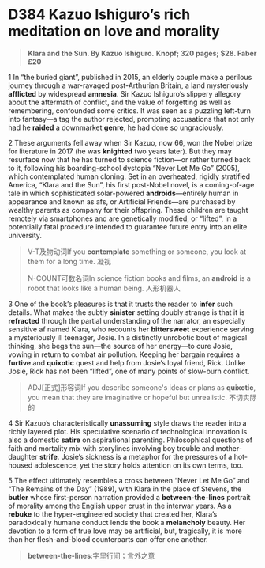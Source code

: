 # D384 Kazuo Ishiguro’s rich meditation on love and morality
> **Klara and the Sun. By Kazuo Ishiguro.** **Knopf; 320 pages; $28. Faber £20**
 > 

1 In “the buried giant”, published in 2015, an elderly couple make a perilous journey through a war-ravaged post-Arthurian Britain, a land mysteriously **afflicted** by widespread **amnesia**. Sir Kazuo Ishiguro’s slippery allegory about the aftermath of conflict, and the value of forgetting as well as remembering, confounded some critics. It was seen as a puzzling left-turn into fantasy—a tag the author rejected, prompting accusations that not only had he **raided** a downmarket **genre**, he had done so ungraciously.

2 These arguments fell away when Sir Kazuo, now 66, won the Nobel prize for literature in 2017 (he was **knighted** two years later). But they may resurface now that he has turned to science fiction—or rather turned back to it, following his boarding-school dystopia “Never Let Me Go” (2005), which contemplated human cloning. Set in an overheated, rigidly stratified America, “Klara and the Sun”, his first post-Nobel novel, is a coming-of-age tale in which sophisticated solar-powered **androids**—entirely human in appearance and known as afs, or Artificial Friends—are purchased by wealthy parents as company for their offspring. These children are taught remotely via smartphones and are genetically modified, or “lifted”, in a potentially fatal procedure intended to guarantee future entry into an elite university.

> V-T及物动词If you **contemplate** something or someone, you look at them for a long time. 凝视
>
> N-COUNT可数名词In science fiction books and films, an **android** is a robot that looks like a human being. 人形机器人
>

3 One of the book’s pleasures is that it trusts the reader to **infer** such details. What makes the subtly **sinister** setting doubly strange is that it is **refracted** through the partial understanding of the narrator, an especially sensitive af named Klara, who recounts her **bittersweet** experience serving a mysteriously ill teenager, Josie. In a distinctly unrobotic bout of magical thinking, she begs the sun—the source of her energy—to cure Josie, vowing in return to combat air pollution. Keeping her bargain requires a **furtive** and **quixotic** quest and help from Josie’s loyal friend, Rick. Unlike Josie, Rick has not been “lifted”, one of many points of slow-burn conflict.

> ADJ[正式]形容词If you describe someone's ideas or plans as **quixotic**, you mean that they are imaginative or hopeful but unrealistic. 不切实际的
>

4 Sir Kazuo’s characteristically **unassuming** style draws the reader into a richly layered plot. His speculative scenario of technological innovation is also a domestic **satire** on aspirational parenting. Philosophical questions of faith and mortality mix with storylines involving boy trouble and mother-daughter **strife**. Josie’s sickness is a metaphor for the pressures of a hot-housed adolescence, yet the story holds attention on its own terms, too.

5 The effect ultimately resembles a cross between “Never Let Me Go” and “The Remains of the Day” (1989), with Klara in the place of Stevens, the **butler** whose first-person narration provided a **between-the-lines** portrait of morality among the English upper crust in the interwar years. As a **rebuke** to the hyper-engineered society that created her, Klara’s paradoxically humane conduct lends the book a **melancholy** beauty. Her devotion to a form of true love may be artificial, but, tragically, it is more than her flesh-and-blood counterparts can offer one another.

> **between-the-lines**:字里行间；言外之意
>

